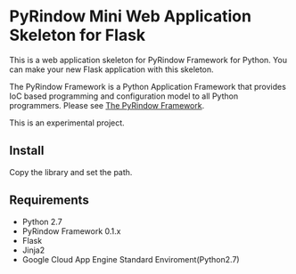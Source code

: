 PyRindow Mini Web Application Skeleton for Flask
================================================
This is a web application skeleton for PyRindow Framework for Python.
You can make your new Flask application with this skeleton.

The PyRindow Framework is a Python Application Framework that provides IoC based programming and configuration model to all Python programmers. Please see [The PyRindow Framework](https://github.com/rindow/pyrindow-framework).

This is an experimental project.

Install
-------
Copy the library and set the path.

Requirements
------------
- Python 2.7
- PyRindow Framework 0.1.x
- Flask
- Jinja2
- Google Cloud App Engine Standard Enviroment(Python2.7)
